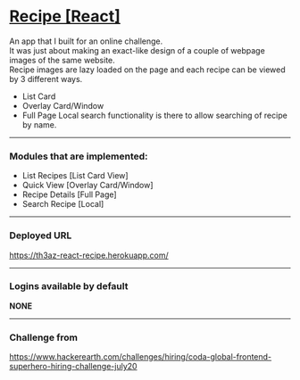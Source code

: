# [Recipe [React]](https://th3az-react-recipe.herokuapp.com/)
An app that I built for an online challenge. \
It was just about making an exact-like design of a couple of webpage images of the same website. \
Recipe images are lazy loaded on the page and each recipe can be viewed by 3 different ways.
 - List Card
 - Overlay Card/Window
 - Full Page
Local search functionality is there to allow searching of recipe by name.

---

### Modules that are implemented:
 - List Recipes [List Card View]
 - Quick View [Overlay Card/Window]
 - Recipe Details [Full Page]
 - Search Recipe [Local]

---

### Deployed URL
https://th3az-react-recipe.herokuapp.com/

---

### Logins available by default
**NONE**

---

### Challenge from
https://www.hackerearth.com/challenges/hiring/coda-global-frontend-superhero-hiring-challenge-july20
